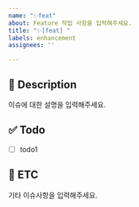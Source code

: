 ```yaml
---
name: "✨feat"
about: Feature 작업 사항을 입력해주세요.
title: "✨[feat] "
labels: enhancement
assignees: ''

---
```


## 📝 Description
이슈에 대한 설명을 입력해주세요.

## ✅ Todo 
- [ ] todo1

## 📎 ETC
기타 이슈사항을 입력해주세요.